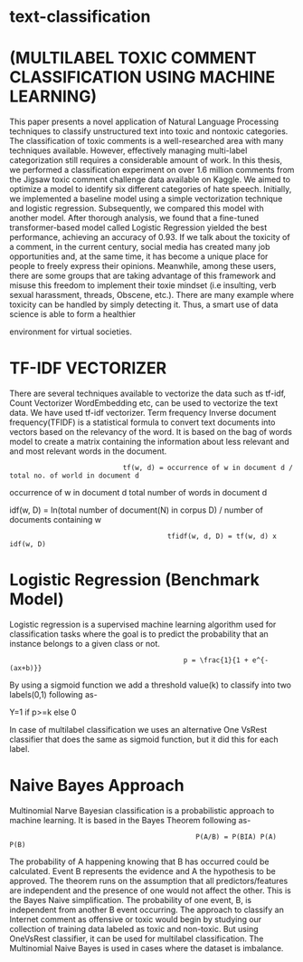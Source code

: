 # text-classification
# (MULTILABEL TOXIC COMMENT CLASSIFICATION USING MACHINE LEARNING)

This paper presents a novel application of Natural Language Processing techniques to classify unstructured text into toxic and nontoxic categories. The classification of toxic comments is a well-researched area with many techniques available. However, effectively managing multi-label categorization still requires a considerable amount of work. In this thesis, we performed a classification experiment on over 1.6 million comments from the Jigsaw toxic comment challenge data available on Kaggle. We aimed to optimize a model to identify six different categories of hate speech. Initially, we implemented a baseline model using a simple vectorization technique and logistic regression. Subsequently, we compared this model with another model. After thorough analysis, we found that a fine-tuned transformer-based model called Logistic Regression yielded the best performance, achieving an accuracy of 0.93. If we talk about the toxicity of a comment, in the current century, social media has created many job opportunities and, at the same time, it has become a unique place for people to freely express their opinions. Meanwhile, among these users, there are some groups that are taking advantage of this framework and misuse this freedom to implement their toxie mindset (i.e insulting, verb sexual harassment, threads, Obscene, etc.). There are many example where toxicity can be handled by simply detecting it. Thus, a smart use of data science is able to form a healthier

environment for virtual societies.

# TF-IDF VECTORIZER

There are several techniques available to vectorize the data such as tf-idf, Count Vectorizer WordEmbedding etc, can be used to vectorize the text data. We have used tf-idf vectorizer. Term frequency Inverse document frequency(TFIDF) is a statistical formula to convert text documents into vectors based on the relevancy of the word. It is based on the bag of words model to create a matrix containing the information about less relevant and and most relevant words in the document.

                                tf(w, d) = occurrence of w in document d / total no. of world in document d    

occurrence of w in document d total number of words in document d

idf(w, D) = In(total number of document(N) in corpus D) / number of documents containing w

                                           tfidf(w, d, D) = tf(w, d) x idf(w, D)


# Logistic Regression (Benchmark Model)

Logistic regression is a supervised machine learning algorithm used for classification tasks where the goal is to predict the probability that an instance belongs to a given class or not.

                                               p = \frac{1}{1 + e^{-(ax+b)}}

By using a sigmoid function we add a threshold value(k) to classify into two labels(0,1) following as-

Y=1 if p>=k else 0

In case of multilabel classification we uses an alternative One VsRest classifier that does the same as sigmoid function, but it did this for each label.

# Naive Bayes Approach

Multinomial Narve Bayesian classification is a probabilistic approach to machine learning. It is based in the Bayes Theorem following as-
  
                                                  P(A/B) = P(BIA) P(A) P(B)

The probability of A happening knowing that B has occurred could be calculated. Event B represents the evidence and A the hypothesis to be approved. The theorem runs on the assumption that all predictors/features are independent and the presence of one would not affect the other. This is the Bayes Naive simplification. The probability of one event, B, is independent from another B event occurring. The approach to classify an Internet comment as offensive or toxic would begin by studying our collection of training data labeled as toxic and non-toxic. But using OneVsRest classifier, it can be used for multilabel classification. The Multinomial Naive Bayes is used in cases where the dataset is imbalance.
